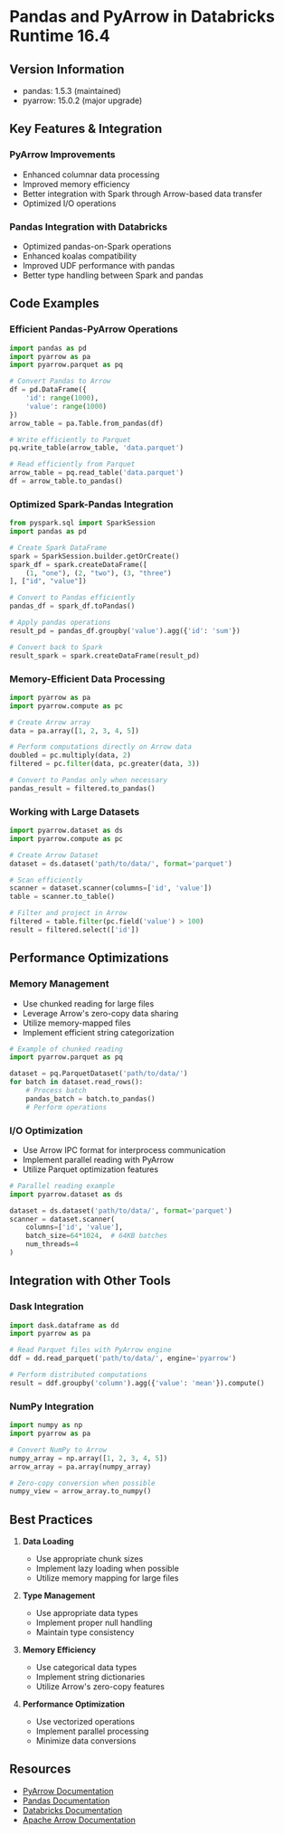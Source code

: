 # Pandas and PyArrow in Databricks Runtime 16.4

## Version Information
- pandas: 1.5.3 (maintained)
- pyarrow: 15.0.2 (major upgrade)

## Key Features & Integration

### PyArrow Improvements
- Enhanced columnar data processing
- Improved memory efficiency
- Better integration with Spark through Arrow-based data transfer
- Optimized I/O operations

### Pandas Integration with Databricks
- Optimized pandas-on-Spark operations
- Enhanced koalas compatibility
- Improved UDF performance with pandas
- Better type handling between Spark and pandas

## Code Examples

### Efficient Pandas-PyArrow Operations
```python
import pandas as pd
import pyarrow as pa
import pyarrow.parquet as pq

# Convert Pandas to Arrow
df = pd.DataFrame({
    'id': range(1000),
    'value': range(1000)
})
arrow_table = pa.Table.from_pandas(df)

# Write efficiently to Parquet
pq.write_table(arrow_table, 'data.parquet')

# Read efficiently from Parquet
arrow_table = pq.read_table('data.parquet')
df = arrow_table.to_pandas()
```

### Optimized Spark-Pandas Integration
```python
from pyspark.sql import SparkSession
import pandas as pd

# Create Spark DataFrame
spark = SparkSession.builder.getOrCreate()
spark_df = spark.createDataFrame([
    (1, "one"), (2, "two"), (3, "three")
], ["id", "value"])

# Convert to Pandas efficiently
pandas_df = spark_df.toPandas()

# Apply pandas operations
result_pd = pandas_df.groupby('value').agg({'id': 'sum'})

# Convert back to Spark
result_spark = spark.createDataFrame(result_pd)
```

### Memory-Efficient Data Processing
```python
import pyarrow as pa
import pyarrow.compute as pc

# Create Arrow array
data = pa.array([1, 2, 3, 4, 5])

# Perform computations directly on Arrow data
doubled = pc.multiply(data, 2)
filtered = pc.filter(data, pc.greater(data, 3))

# Convert to Pandas only when necessary
pandas_result = filtered.to_pandas()
```

### Working with Large Datasets
```python
import pyarrow.dataset as ds
import pyarrow.compute as pc

# Create Arrow Dataset
dataset = ds.dataset('path/to/data/', format='parquet')

# Scan efficiently
scanner = dataset.scanner(columns=['id', 'value'])
table = scanner.to_table()

# Filter and project in Arrow
filtered = table.filter(pc.field('value') > 100)
result = filtered.select(['id'])
```

## Performance Optimizations

### Memory Management
- Use chunked reading for large files
- Leverage Arrow's zero-copy data sharing
- Utilize memory-mapped files
- Implement efficient string categorization

```python
# Example of chunked reading
import pyarrow.parquet as pq

dataset = pq.ParquetDataset('path/to/data/')
for batch in dataset.read_rows():
    # Process batch
    pandas_batch = batch.to_pandas()
    # Perform operations
```

### I/O Optimization
- Use Arrow IPC format for interprocess communication
- Implement parallel reading with PyArrow
- Utilize Parquet optimization features

```python
# Parallel reading example
import pyarrow.dataset as ds

dataset = ds.dataset('path/to/data/', format='parquet')
scanner = dataset.scanner(
    columns=['id', 'value'],
    batch_size=64*1024,  # 64KB batches
    num_threads=4
)
```

## Integration with Other Tools

### Dask Integration
```python
import dask.dataframe as dd
import pyarrow as pa

# Read Parquet files with PyArrow engine
ddf = dd.read_parquet('path/to/data/', engine='pyarrow')

# Perform distributed computations
result = ddf.groupby('column').agg({'value': 'mean'}).compute()
```

### NumPy Integration
```python
import numpy as np
import pyarrow as pa

# Convert NumPy to Arrow
numpy_array = np.array([1, 2, 3, 4, 5])
arrow_array = pa.array(numpy_array)

# Zero-copy conversion when possible
numpy_view = arrow_array.to_numpy()
```

## Best Practices

1. **Data Loading**
   - Use appropriate chunk sizes
   - Implement lazy loading when possible
   - Utilize memory mapping for large files

2. **Type Management**
   - Use appropriate data types
   - Implement proper null handling
   - Maintain type consistency

3. **Memory Efficiency**
   - Use categorical data types
   - Implement string dictionaries
   - Utilize Arrow's zero-copy features

4. **Performance Optimization**
   - Use vectorized operations
   - Implement parallel processing
   - Minimize data conversions

## Resources

- [PyArrow Documentation](https://arrow.apache.org/docs/python/)
- [Pandas Documentation](https://pandas.pydata.org/docs/)
- [Databricks Documentation](https://docs.databricks.com/dataframes/index.html)
- [Apache Arrow Documentation](https://arrow.apache.org/)
